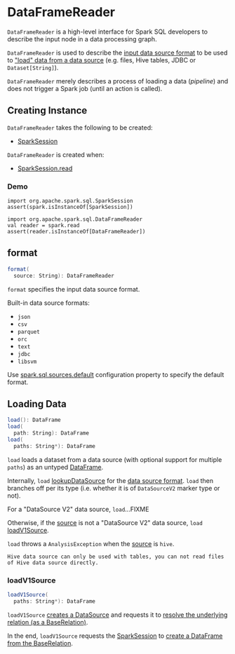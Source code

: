 # DataFrameReader

`DataFrameReader` is a high-level interface for Spark SQL developers to describe the input node in a data processing graph.

`DataFrameReader` is used to describe the [input data source format](#format) to be used to ["load" data from a data source](#load) (e.g. files, Hive tables, JDBC or `Dataset[String]`).

`DataFrameReader` merely describes a process of loading a data (_pipeline_) and does not trigger a Spark job (until an action is called).

## Creating Instance

`DataFrameReader` takes the following to be created:

* <span id="sparkSession"> [SparkSession](SparkSession.md)

`DataFrameReader` is created when:

* [SparkSession.read](SparkSession.md#read)

### Demo

```text
import org.apache.spark.sql.SparkSession
assert(spark.isInstanceOf[SparkSession])

import org.apache.spark.sql.DataFrameReader
val reader = spark.read
assert(reader.isInstanceOf[DataFrameReader])
```

## <span id="format"><span id="source"> format

```scala
format(
  source: String): DataFrameReader
```

`format` specifies the input data source format.

Built-in data source formats:

* `json`
* `csv`
* `parquet`
* `orc`
* `text`
* `jdbc`
* `libsvm`

Use [spark.sql.sources.default](configuration-properties.md#spark.sql.sources.default) configuration property to specify the default format.

## <span id="load"> Loading Data

```scala
load(): DataFrame
load(
  path: String): DataFrame
load(
  paths: String*): DataFrame
```

`load` loads a dataset from a data source (with optional support for multiple `paths`) as an untyped [DataFrame](spark-sql-DataFrame.md).

Internally, `load` [lookupDataSource](DataSource.md#lookupDataSource) for the [data source format](#source). `load` then branches off per its type (i.e. whether it is of `DataSourceV2` marker type or not).

For a "DataSource V2" data source, `load`...FIXME

Otherwise, if the [source](#source) is not a "DataSource V2" data source, `load` [loadV1Source](#loadV1Source).

`load` throws a `AnalysisException` when the [source](#source) is `hive`.

```text
Hive data source can only be used with tables, you can not read files of Hive data source directly.
```

### <span id="loadV1Source"> loadV1Source

```scala
loadV1Source(
  paths: String*): DataFrame
```

`loadV1Source` [creates a DataSource](DataSource.md#apply) and requests it to [resolve the underlying relation (as a BaseRelation)](DataSource.md#resolveRelation).

In the end, `loadV1Source` requests the [SparkSession](#sparkSession) to [create a DataFrame from the BaseRelation](SparkSession.md#baseRelationToDataFrame).
